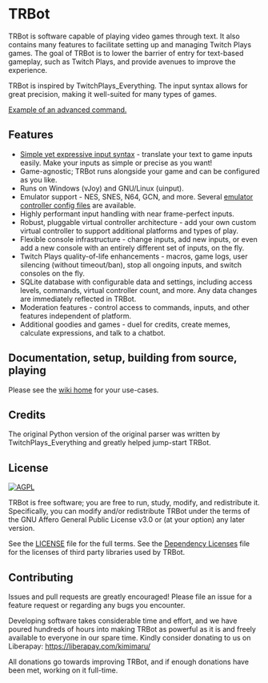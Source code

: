 # TRBot
TRBot is software capable of playing video games through text. It also contains many features to facilitate setting up and managing Twitch Plays games. The goal of TRBot is to lower the barrier of entry for text-based gameplay, such as Twitch Plays, and provide avenues to improve the experience.

TRBot is inspired by TwitchPlays_Everything. The input syntax allows for great precision, making it well-suited for many types of games.

[Example of an advanced command.](https://tdeeb.github.io/projects/images/TRBot/TRBot_AdvancedCommands.gif)

## Features
* [Simple yet expressive input syntax](./Wiki/Syntax-Tutorial.md) - translate your text to game inputs easily. Make your inputs as simple or precise as you want!
* Game-agnostic; TRBot runs alongside your game and can be configured as you like.
* Runs on Windows (vJoy) and GNU/Linux (uinput).
* Emulator support - NES, SNES, N64, GCN, and more. Several [emulator controller config files](https://github.com/teamradish/TRTwitchPlaysBot/tree/master/Emulator%20Controller%20Configs) are available.
* Highly performant input handling with near frame-perfect inputs.
* Robust, pluggable virtual controller architecture - add your own custom virtual controller to support additional platforms and types of play.
* Flexible console infrastructure - change inputs, add new inputs, or even add a new console with an entirely different set of inputs, on the fly.
* Twitch Plays quality-of-life enhancements - macros, game logs, user silencing (without timeout/ban), stop all ongoing inputs, and switch consoles on the fly.
* SQLite database with configurable data and settings, including access levels, commands, virtual controller count, and more. Any data changes are immediately reflected in TRBot.
* Moderation features - control access to commands, inputs, and other features independent of platform.
* Additional goodies and games - duel for credits, create memes, calculate expressions, and talk to a chatbot.

## Documentation, setup, building from source, playing
Please see the [wiki home](./Wiki/Home.md) for your use-cases.

## Credits
The original Python version of the original parser was written by TwitchPlays_Everything and greatly helped jump-start TRBot.

## License
[![AGPL](https://www.gnu.org/graphics/agplv3-155x51.png)](https://www.gnu.org/licenses/agpl-3.0.en.html)

TRBot is free software; you are free to run, study, modify, and redistribute it. Specifically, you can modify and/or redistribute TRBot under the terms of the GNU Affero General Public License v3.0 or (at your option) any later version.

See the [LICENSE](https://github.com/teamradish/TRTwitchPlaysBot/blob/master/LICENSE) file for the full terms. See the [Dependency Licenses](https://github.com/teamradish/TRTwitchPlaysBot/blob/master/Dependency%20Licenses) file for the licenses of third party libraries used by TRBot.

## Contributing
Issues and pull requests are greatly encouraged! Please file an issue for a feature request or regarding any bugs you encounter.

Developing software takes considerable time and effort, and we have poured hundreds of hours into making TRBot as powerful as it is and freely available to everyone in our spare time. Kindly consider donating to us on Liberapay: https://liberapay.com/kimimaru/

All donations go towards improving TRBot, and if enough donations have been met, working on it full-time.

